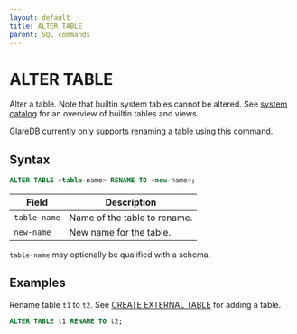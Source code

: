 ```yaml
---
layout: default
title: ALTER TABLE
parent: SQL commands
---
```


<!-- markdownlint-disable title-case-style -->

# ALTER TABLE

<!-- markdownlint-enable title-case-style -->

Alter a table. Note that builtin system tables cannot be altered. See [system
catalog] for an overview of builtin tables and views.

GlareDB currently only supports renaming a table using this command.

## Syntax

```sql
ALTER TABLE <table-name> RENAME TO <new-name>;
```

| Field        | Description                  |
|--------------|------------------------------|
| `table-name` | Name of the table to rename. |
| `new-name`   | New name for the table.      |

`table-name` may optionally be qualified with a schema.

## Examples

Rename table `t1` to `t2`. See [CREATE EXTERNAL TABLE] for adding a table.

```sql
ALTER TABLE t1 RENAME TO t2;
```

[CREATE EXTERNAL TABLE]: {{site.baseurl}}/docs/sql-commands/create-external-table
[system catalog]: {{site.baseurl}}/docs/system-catalog
